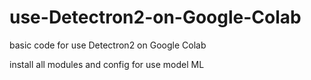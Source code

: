 # use-Detectron2-on-Google-Colab
basic code for use  Detectron2 on Google Colab

install all modules and config for use model ML
